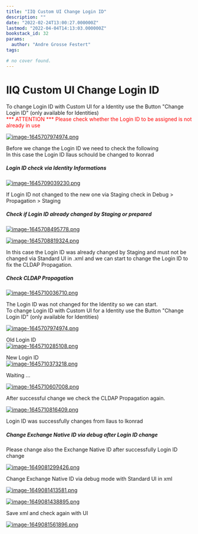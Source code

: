 ```yaml
---
title: "IIQ Custom UI Change Login ID"
description: ""
date: "2022-02-24T13:00:27.000000Z"
lastmod: "2022-04-04T14:13:03.000000Z"
bookstack_id: 32
params:
  author: "Andre Grosse Festert"
tags:

# no cover found.
---
```


# IIQ Custom UI Change Login ID

To change Login ID with Custom UI for a Identity use the Button "Change Login ID" (only available for Identities)  
<span style="color: #ff0000;">\*\*\* ATTENTION \*\*\* Please check whether the Login ID to be assigned is not already in use</span>

[![image-1645707974974.png](../images/image-1645707974974.png)](../images/image-1645707974974.png)

Before we change the Login ID we need to check the following  
In this case the Login ID llaus schould be changed to lkonrad

##### Login ID check via Identity Informations

[![image-1645709039230.png](../images/image-1645709039230.png)](../images/image-1645709039230.png)

If Login ID not changed to the new one via Staging check in Debug &gt; Propagation &gt; Staging

##### Check if Login ID already changed by Staging or prepared

[![image-1645708495778.png](../images/image-1645708495778.png)](../images/image-1645708495778.png)

[![image-1645708819324.png](../images/image-1645708819324.png)](../images/image-1645708819324.png)

In this case the Login ID was already changed by Staging and must not be changed via Standard UI in .xml and we can start to change the Login ID to fix the CLDAP Propagation.

##### Check CLDAP Propagation

[![image-1645710036710.png](../images/image-1645710036710.png)](../images/image-1645710036710.png)

The Login ID was not changed for the Identity so we can start.  
To change Login ID with Custom UI for a Identity use the Button "Change Login ID" (only available for Identities)

[![image-1645707974974.png](../images/image-1645707974974.png)](../images/image-1645707974974.png)

Old Login ID  
[![image-1645710285108.png](../images/image-1645710285108.png)](../images/image-1645710285108.png)

New Login ID  
[![image-1645710373218.png](../images/image-1645710373218.png)](../images/image-1645710373218.png)

Waiting ...

[![image-1645710607008.png](../images/image-1645710607008.png)](../images/image-1645710607008.png)

After successful change we check the CLDAP Propagation again.

[![image-1645710816409.png](../images/image-1645710816409.png)](../images/image-1645710816409.png)

Login ID was successfully changes from llaus to lkonrad

##### Change Exchange Native ID via debug after Login ID change

Please change also the Exchange Native ID after successfully Login ID change

[![image-1649081299426.png](../images/image-1649081299426.png)](../images/image-1649081299426.png)

Change Exchange Native ID via debug mode with Standard UI in xml

[![image-1649081413581.png](../images/image-1649081413581.png)](../images/image-1649081413581.png)

[![image-1649081438895.png](../images/image-1649081438895.png)](../images/image-1649081438895.png)

Save xml and check again with UI

[![image-1649081561896.png](../images/image-1649081561896.png)](../images/image-1649081561896.png)
